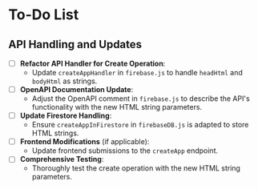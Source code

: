 # To-Do List

## API Handling and Updates

- [ ] **Refactor API Handler for Create Operation**:
   - Update `createAppHandler` in `firebase.js` to handle `headHtml` and `bodyHtml` as strings.
- [ ] **OpenAPI Documentation Update**:
   - Adjust the OpenAPI comment in `firebase.js` to describe the API's functionality with the new HTML string parameters.
- [ ] **Update Firestore Handling**:
   - Ensure `createAppInFirestore` in `firebaseDB.js` is adapted to store HTML strings.
- [ ] **Frontend Modifications** (if applicable):
   - Update frontend submissions to the `createApp` endpoint.
- [ ] **Comprehensive Testing**:
   - Thoroughly test the create operation with the new HTML string parameters.